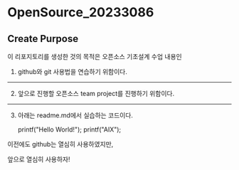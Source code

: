 # OpenSource_20233086



## Create Purpose
이 리포지토리를 생성한 것의 목적은 오픈소스 기초설계 수업 내용인

1. github와 git 사용법을 연습하기 위함이다.
--------------------------------------------------------------
2. 앞으로 진행할 오픈소스 team project를 진행하기 위함이다.
--------------------------------------------------------------
3. 아래는 readme.md에서 실습하는 코드이다.

     printf("Hello World!");
     printf("AIX");

이전에도 github는 열심히 사용하였지만,

앞으로 열심히 사용하자!
